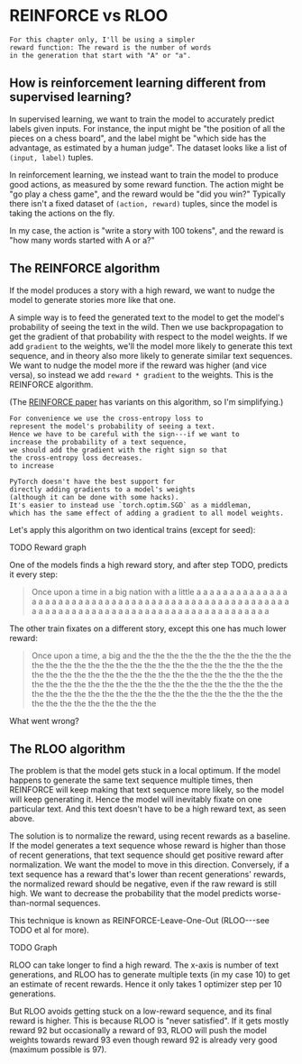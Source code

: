 # REINFORCE vs RLOO

```admonish
For this chapter only, I'll be using a simpler
reward function: The reward is the number of words
in the generation that start with "A" or "a".
```

## How is reinforcement learning different from supervised learning?

In supervised learning, we want to train the model 
to accurately predict labels given inputs.
For instance, the input might be "the position of all the pieces
on a chess board", and the label might be 
"which side has the advantage, as estimated by a human judge".
The dataset looks like a list of `(input, label)` tuples.

In reinforcement learning, we instead want to train the
model to produce good actions, as measured by some reward
function. The action might be "go play a chess game",
and the reward would be "did you win?"
Typically there isn't a fixed dataset of `(action, reward)` tuples, 
since the model is taking the actions on the fly.

In my case, the action is "write a story with 100 tokens", and the
reward is "how many words started with A or a?"

## The REINFORCE algorithm
If the model produces a story with a high reward, we want
to nudge the model to generate stories more like that one.


A simple way is to feed the generated text to the model
to get the model's probability of seeing the text in the wild.
Then we use backpropagation to get the gradient of that
probability with respect to the model weights.
If we add `gradient` to the weights, we'll
the model more likely to generate this text sequence,
and in theory also more likely to generate similar text sequences.
We want to nudge the model more if the reward was higher (and vice versa),
so instead we add `reward * gradient` to the weights.
This is the REINFORCE algorithm.

(The [REINFORCE paper](https://link.springer.com/article/10.1007/BF00992696) 
has variants on this algorithm, so I'm simplifying.)

```admonish
For convenience we use the cross-entropy loss to 
represent the model's probability of seeing a text. 
Hence we have to be careful with the sign---if we want to 
increase the probability of a text sequence, 
we should add the gradient with the right sign so that 
the cross-entropy loss decreases.
to increase

```

```admonish
PyTorch doesn't have the best support for 
directly adding gradients to a model's weights 
(although it can be done with some hacks).
It's easier to instead use `torch.optim.SGD` as a middleman,
which has the same effect of adding a gradient to all model weights. 
```


Let's apply this algorithm on two identical trains (except for seed):

TODO Reward graph


<!-- 
prehistoric-lurking-tanuki-of-holiness
voracious-glaring-loon-of-joviality
-->


One of the models finds a high reward story, and 
after step TODO, predicts it every step:


> Once upon a time in a big nation with a little a a a a a a a a a a a a a a a a a a a a a a a a a a a a a a a a a a a a a a a a a a a a a a a a a a a a a a a a a a a a a a a a a a a a a a a a a a a a a a a a a a a a a a a a a





The other train fixates on a different story, except
this one has much lower reward:

> Once upon a time, a big and the the the the the the the the the the the the the the the the the the the the the the the the the the the the the the the the the the the the the the the the the the the the the the the the the the the the the the the the the the the the the the the the the the the the the the the the the the the the the the the the the the the the the the the the the the the the

What went wrong?

## The RLOO algorithm

The problem is that the model gets stuck in a local optimum.
If the model happens to generate the same text sequence multiple times,
then REINFORCE will keep making that text sequence more likely, so the model
will keep generating it. Hence the model will inevitably fixate on one particular
text. And this text doesn't have to be a high reward text, as seen above.


The solution is to normalize the reward, using recent rewards as a baseline. 
If the model generates a text sequence whose reward is higher than 
those of recent generations, that text sequence should get positive reward after
normalization. We want the model to move in this direction. Conversely, if a 
text sequence has a reward that's lower than recent generations' rewards, 
the normalized reward should be negative, even if the raw reward is still high.
We want to decrease the probability that the model predicts worse-than-normal
sequences.

This technique is known as REINFORCE-Leave-One-Out (RLOO---see TODO et al for more).

TODO Graph

RLOO can take longer to find a high reward.
The x-axis is number of text generations, and RLOO has to generate multiple texts
(in my case 10) to get an estimate of recent rewards. 
Hence it only takes 1 optimizer
step per 10 generations.

But RLOO avoids getting stuck on a low-reward sequence, and its final reward is higher.
This is because RLOO is "never satisfied". If it gets mostly reward 92 but occasionally a reward of 93, RLOO will push the model weights towards reward 93 even though reward 92 is already very good (maximum possible is 97).

